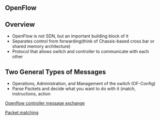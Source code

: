 ## OpenFlow



## Overview

* OpenFlow is not SDN, but an important building block of it
* Separates control from forwarding(think of Chassis-based cross bar or shared memory architecture)
* Protocol that allows switch and controller to communicate with each other



## Two General Types of Messages

* Operations, Administration, and Management of the switch (OF-Config)
* Parse Packets and decide what you want to do with it (match, instructions, action

[Openflow controller message exchange](https://github.com/hojat-gazestani/openstack/blob/main/PIC/05-Openflow_controller_message_exchange.png)



[Packet matching](https://github.com/hojat-gazestani/openstack/blob/main/PIC/06-Openflow_controller_message_exchange_wireshark.png)
